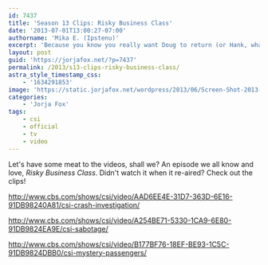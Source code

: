 ```yaml
---
id: 7437
title: 'Season 13 Clips: Risky Business Class'
date: '2013-07-01T13:00:27-07:00'
authorname: 'Mika E. (Ipstenu)'
excerpt: 'Because you know you really want Doug to return (or Hank, what about Hank the EMT?)'
layout: post
guid: 'https://jorjafox.net/?p=7437'
permalink: /2013/s13-clips-risky-business-class/
astra_style_timestamp_css:
    - '1634291853'
image: 'https://static.jorjafox.net/wordpress/2013/06/Screen-Shot-2013-06-24-at-24-Jun-7.56.29-PM.png'
categories:
    - 'Jorja Fox'
tags:
    - csi
    - official
    - tv
    - video
---
```


Let's have some meat to the videos, shall we? An episode we all know and love, _Risky Business Class_. Didn't watch it when it re-aired? Check out the clips!

http://www.cbs.com/shows/csi/video/AAD6EE4E-31D7-363D-6E16-91DB98240A81/csi-crash-investigation/

http://www.cbs.com/shows/csi/video/A254BE71-5330-1CA9-6E80-91DB9824EA9E/csi-sabotage/

http://www.cbs.com/shows/csi/video/B177BF76-18EF-BE93-1C5C-91DB9824DBB0/csi-mystery-passengers/
